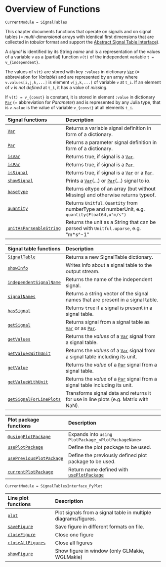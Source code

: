 # Overview of Functions

```@meta
CurrentModule = SignalTables
```

This chapter documents functions that operate on signals and on signal tables
(= *multi-dimensional* arrays with identical first dimensions that are collected in *tabular* format
and support the [Abstract Signal Table Interface](@ref)).

A *signal* is identified by its String *name* and is a representation of the values of a 
variable ``v`` as a (partial) function ``v(t)`` of the independent variable ``t = v_{independent}``. 

The values of ``v(t)`` are stored with key `:values` in dictionary [`Var`](@ref) (= abbreviation for *Variable*) 
and are represented by an array where `v.values[i,j,k,...]` is element `v[j,k,...]` of 
variable ``v`` at ``t_i``. If an element of ``v`` is *not defined* at 
``t_ì``, it has a value of *missing*.

If ``v(t) = v_{const}`` is constant, it is stored in element `:value` in dictionary [`Par`](@ref) 
(= abbreviation for *Parameter*) and is represented by any Julia type, that is
`v.value` is the value of variable ``v_{const}`` at all elements ``t_i``.

| Signal functions                | Description                                                                                |
|:--------------------------------|:-------------------------------------------------------------------------------------------|
| [`Var`](@ref)                   | Returns a variable signal definition in form of a dictionary.                              |
| [`Par`](@ref)                   | Returns a parameter signal definition in form of a dictionary.                             |
| [`isVar`](@ref)                 | Returns true, if signal is a [`Var`](@ref).                                                |
| [`isPar`](@ref)                 | Returns true, if signal is a [`Par`](@ref).                                                |
| [`isSignal`](@ref)              | Returns true, if signal is a [`Var`](@ref) or a [`Par`](@ref).                             |
| [`showSignal`](@ref)            | Prints a [`Var`](@ref)(...) or [`Par`](@ref)(...) signal to io.                            |
| [`basetype`](@ref)              | Returns eltype of an array (but without Missing) and otherwise returns typeof.             |                                 |
| [`quantity`](@ref)              | Returns `Unitful.Quantity` from numberType and numberUnit, e.g. `quantity(Float64,u"m/s")` | 
| [`unitAsParseableString`](@ref) | Returns the unit as a String that can be parsed with `Unitful.uparse`, e.g. "m*s^-1"       | 


| Signal table functions          | Description                                                                                    |
|:--------------------------------|:-----------------------------------------------------------------------------------------------|
| [`SignalTable`](@ref)           | Returns a new SignalTable dictionary.                                                          |
| [`showInfo`](@ref)              | Writes info about a signal table to the output stream.                                         |
| [`independentSignalName`](@ref) | Returns the name of the independent signal.                                                    |
| [`signalNames`](@ref)           | Returns a string vector of the signal names that are present in a signal table.                |
| [`hasSignal`](@ref)             | Returns `true` if a signal is present in a signal table.                                       |
| [`getSignal`](@ref)             | Returns signal from a signal table as [`Var`](@ref) or as [`Par`](@ref).                       |
| [`getValues`](@ref)             | Returns the *values* of a [`Var`](@ref) signal from a signal table.                            |
| [`getValuesWithUnit`](@ref)     | Returns the *values* of a [`Var`](@ref) signal from a signal table including its unit.         |
| [`getValue`](@ref)              | Returns the *value* of a [`Par`](@ref) signal  from a signal table.                            |
| [`getValueWithUnit`](@ref)      | Returns the *value* of a [`Par`](@ref) signal from a signal table including its unit.          | 
| [`getSignalForLinePlots`](@ref) | Transforms signal data and returns it for use in line plots (e.g. Matrix with NaN).            |


| Plot package functions           | Description                                               |
|:---------------------------------|:----------------------------------------------------------|
| [`@usingPlotPackage`](@ref)      | Expands into `using PlotPackage_<PlotPackageName>`        |
| [`usePlotPackage`](@ref)         | Define the plot package to be used.                       |
| [`usePreviousPlotPackage`](@ref) | Define the previously defined plot package to be used.    |
| [`currentPlotPackage`](@ref)     | Return name defined with [`usePlotPackage`](@ref)         |


```@meta
CurrentModule = SignalTablesInterface_PyPlot
```

| Line plot functions       | Description                                                    |
|:--------------------------|:---------------------------------------------------------------|
| [`plot`](@ref)            | Plot signals from a signal table in multiple diagrams/figures. |
| [`saveFigure`](@ref)      | Save figure in different formats on file.                      |
| [`closeFigure`](@ref)     | Close one figure                                               |
| [`closeAllFigures`](@ref) | Close all figures                                              |
| [`showFigure`](@ref)      | Show figure in window (only GLMakie, WGLMakie)                 |